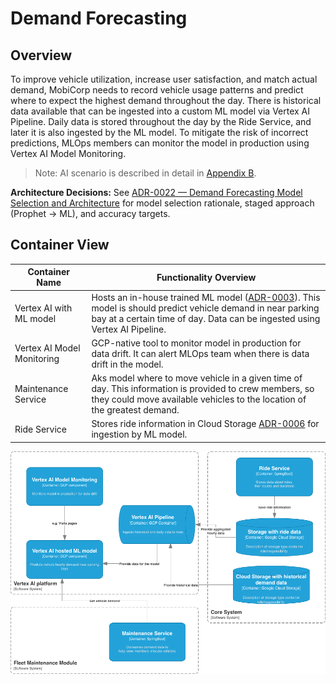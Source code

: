 # Demand Forecasting

## Overview
To improve vehicle utilization, increase user satisfaction, and match actual demand, MobiCorp needs to record vehicle usage patterns and predict where to expect the highest demand throughout the day.
There is historical data available that can be ingested into a custom ML model via Vertex AI Pipeline. Daily data is stored throughout the day by the Ride Service, and later it is also ingested by the ML model.
To mitigate the risk of incorrect predictions, MLOps members can monitor the model in production using Vertex AI Model Monitoring.

> Note: AI scenario is described in detail in [Appendix B](/requirements/Appendix%20B%3A%20AI%20scenarios%20explained.md).

**Architecture Decisions:** See [ADR-0022 — Demand Forecasting Model Selection and Architecture](../../../adrs/ADR-0022%20-%20Demand%20Forecasting%20Model%20Selection%20and%20Architecture.md) for model selection rationale, staged approach (Prophet → ML), and accuracy targets.

## Container View

| Container Name             | Functionality Overview                                                                                                                                                                                                                                                                 |
|----------------------------|----------------------------------------------------------------------------------------------------------------------------------------------------------------------------------------------------------------------------------------------------------------------------------------|
| Vertex AI with ML model    | Hosts an in-house trained ML model ([ADR-0003](../../../adrs/ADR-0003%20-%20Vertex%20AI%20as%20core%20platform%20for%20AI%20and%20GenAI.md)). This model is should predict vehicle demand in near parking bay at a certain time of day. Data can be ingested using Vertex AI Pipeline. |
| Vertex AI Model Monitoring | GCP-native tool to monitor model in production for data drift. It can alert MLOps team when there is data drift in the model.                                                                                                                                                          |
| Maintenance Service        | Aks model where to move vehicle in a given time of day. This information is provided to crew members, so they could move available vehicles to the location of the greatest demand.                                                                                                    |
| Ride Service               | Stores ride information in Cloud Storage [ADR-0006](../../../adrs/ADR-0006%20-%20Knowledge%20Management%20on%20GCP%20with%20Vertex%20AI%20Integration.md) for ingestion by ML model.                                                                                                   |

![Diagram](Demand%20Forecasting.drawio.png)
